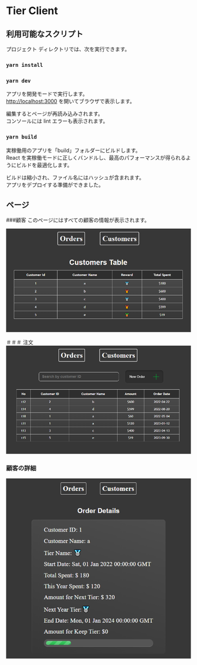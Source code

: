 # Tier Client

## 利用可能なスクリプト

プロジェクト ディレクトリでは、次を実行できます。

### `yarn install`

### `yarn dev`

アプリを開発モードで実行します。\
[http://localhost:3000](http://localhost:3000) を開いてブラウザで表示します。

編集するとページが再読み込みされます。\
コンソールには lint エラーも表示されます。

### `yarn build`

実稼働用のアプリを「build」フォルダーにビルドします。\
React を実稼働モードに正しくバンドルし、最高のパフォーマンスが得られるようにビルドを最適化します。

ビルドは縮小され、ファイル名にはハッシュが含まれます。\
アプリをデプロイする準備ができました。

## ページ

###顧客
このページにはすべての顧客の情報が表示されます。

![構造](customers.png)

＃＃＃ 注文
![構造](order.png)

### 顧客の詳細
![構造](customerdetail.png)
